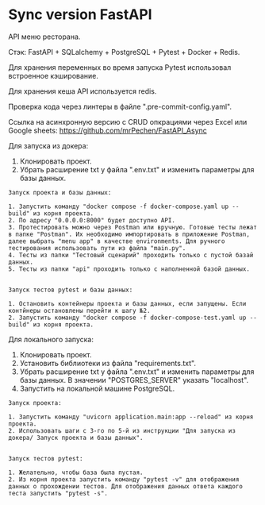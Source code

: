 # Sync version FastAPI
API меню ресторана.

Стэк: FastAPI + SQLalchemy + PostgreSQL + Pytest + Docker + Redis.

Для хранения переменных во время запуска Pytest использовал встроенное кэширование.

Для хранения кеша API используется redis.

Проверка кода через линтеры в файле ".pre-commit-config.yaml".

Ссылка на асинхронную версию с CRUD опкрациями через Excel или Google sheets: https://github.com/mrPechen/FastAPI_Async

Для запуска из докера:

  1. Клонировать проект.
  2. Убрать расширение txt у файла ".env.txt" и изменить параметры для базы данных.

    Запуск проекта и базы данных:

    1. Запустить команду "docker compose -f docker-compose.yaml up --build" из корня проекта.
    2. По адресу "0.0.0.0:8000" будет доступно API.
    3. Протестировать можно через Postman или вручную. Готовые тесты лежат в папке "Postman". Их необходимо импортировать в приложение Postman, далее выбрать "menu app" в качестве environments. Для ручного тестирования использовать пути из файла "main.py".
    4. Тесты из папки "Тестовый сценарий" проходить только с пустой базай данных.
    5. Тесты из папки "api" проходить только с наполненной базой данных.


    Запуск тестов pytest и базы данных:

    1. Остановить контейнеры проекта и базы данных, если запущены. Если контйнеры остановлены перейти к шагу №2.
    2. Запустить команду "docker compose -f docker-compose-test.yaml up --build" из корня проекта.


Для локального запуска:

  1. Клонировать проект.
  2. Установить библиотеки из файла "requirements.txt".
  3. Убрать расширение txt у файла ".env.txt" и изменить параметры для базы данных. В значении "POSTGRES_SERVER" указать "localhost".  
  4. Запустить на локальной машине PostgreSQL.

    Запуск проекта:

    1. Запустить команду "uvicorn application.main:app --reload" из корня проекта.
    2. Использовать шаги с 3-го по 5-й из инструкции "Для запуска из докера/ Запуск проекта и базы данных".


    Запуск тестов pytest:

    1. Желательно, чтобы база была пустая.
    2. Из корня проекта запустить команду "pytest -v" для отображения данных о прохождении тестов. Для отображения данных ответа каждого теста запустить "pytest -s".
